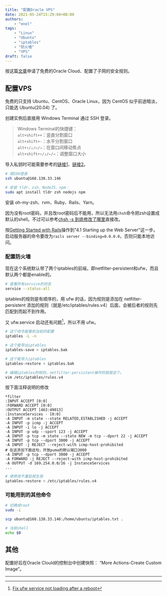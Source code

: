```yaml
---
title: "配置Oracle VPS"
date: 2021-05-24T15:29:04+08:00
authors:
    - "enel"
tags:
    - "Linux"
    - "Ubuntu"
    - "iptables"
    - "防火墙"
    - "VPS"
draft: false
---
```


按这篇[文章](https://xunihao.net/867.html#Oracle-CloudAWS)申请了免费的Oracle Cloud、配置了子网的安全规则。

## 配置VPS

免费的只支持 Ubuntu、CentOS、Oracle Linux，因为 CentOS 似乎前途暗淡，只能选 Ubuntu(20.04) 了。

创建实例后直接用 Windows Terminal 通过 SSH 登录。

> Windows Terminal的快捷键：  
> `alt+shift++`：竖直分割窗口  
> `alt+shift+-`：水平分割窗口  
> `alt+↑/↓/←/→`：在窗口间移动焦点  
> `alt+shift+↑/↓/←/→`：调整窗口大小

导入私钥时可能需要参考的[链接1](https://docs.microsoft.com/en-us/windows-server/administration/openssh/openssh_keymanagement#user-key-generation)、[链接2](https://stackoverflow.com/questions/52113738/starting-ssh-agent-on-windows-10-fails-unable-to-start-ssh-agent-service-erro)。

``` bash
# 用SSH登录
ssh ubuntu@168.138.33.146
```

``` bash
# 安装 tldr、zsh、NodeJS、npm：
sudo apt install tldr zsh nodejs npm
```

安装 oh-my-zsh、rvm、Ruby、Rails、Yarn。

因为没有root密码，并且改root密码后不能用，所以无法用`chsh`命令把zsh设置成默认的shell。不过可以参考[chsh -s 到底修改了哪里](http://c.biancheng.net/linux/chsh.html)直接改。

按[Getting Started with Rails](https://guides.rubyonrails.org/getting_started.html#hello-rails-bang)操作到"4.1 Starting up the Web Server"这一步。启动服务器的命令要改为`rails server --binding=0.0.0.0`，否则只能本地访问。

### 配置防火墙

现在这个系统默认带了两个iptables的前端，即netfilter-persistent和ufw，而且默认两个都是enable的。

``` bash
# 查看所有service的状态
service --status-all
```

iptables的规则是有顺序的，用 ufw 的话，因为规则是添加在 netfilter-persistent 添加的规则（就是/etc/iptables/rules.v4）后面，会被后者的规则先匹配到而起不到作用。

又 ufw.service 启动还有问题[^3]，所以不用 ufw。

``` bash
# 这个命令能看到当前的配置
iptables -L -n

# 这个能导出iptables
iptables-save > iptables.bak

# 这个能导入iptables
iptables-restore < iptables.bak
```

``` bash
# 编辑iptables的规则。netfilter-persistent操作的就是这个。
vim /etc/iptables/rules.v4
```

按下面注释说明的修改

    *filter
    :INPUT ACCEPT [0:0]
    :FORWARD ACCEPT [0:0]
    :OUTPUT ACCEPT [463:49013]
    :InstanceServices - [0:0]
    -A INPUT -m state --state RELATED,ESTABLISHED -j ACCEPT
    -A INPUT -p icmp -j ACCEPT
    -A INPUT -i lo -j ACCEPT
    -A INPUT -p udp --sport 123 -j ACCEPT
    -A INPUT -p tcp -m state --state NEW -m tcp --dport 22 -j ACCEPT
    -A INPUT -p tcp --dport 3000 -j ACCEPT
    -A INPUT -j REJECT --reject-with icmp-host-prohibited
    # 在这添加下面这句，开放puma的默认端口3000
    -A INPUT -p tcp --dport 3000 -j ACCEPT
    -A FORWARD -j REJECT --reject-with icmp-host-prohibited
    -A OUTPUT -d 169.254.0.0/16 -j InstanceServices
    ...

``` bash
# 使修改不重启就生效
iptables-restore < /etc/iptables/rules.v4
```

### 可能用到的其他命令

``` bash
# 切换成root
sudo -i

scp ubuntu@168.138.33.146:/home/ubuntu/iptables.txt .

# 当前shell
echo $0
```

## 其他

配置好后在Oracle Clould的控制台中创建快照： “More Actions-Create Custom Image”。

----

[^1]: 没细看前面几行的"ACCEPT"为什么没效果。
[^2]: [How to open Ports on Iptables in a Linux server](https://www.e2enetworks.com/help/knowledge-base/how-to-open-ports-on-iptables-in-a-linux-server/)。
[^3]: [Fix ufw service not loading after a reboot](https://devtidbits.com/2019/07/31/ufw-service-not-loading-after-a-reboot/)
